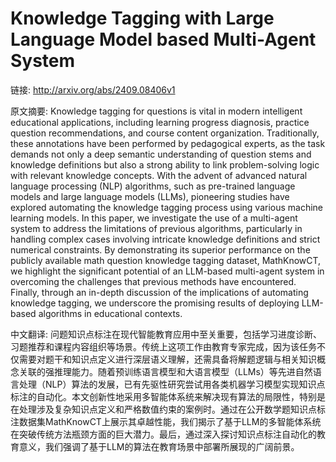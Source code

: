 # Knowledge Tagging with Large Language Model based Multi-Agent System

链接: http://arxiv.org/abs/2409.08406v1

原文摘要:
Knowledge tagging for questions is vital in modern intelligent educational
applications, including learning progress diagnosis, practice question
recommendations, and course content organization. Traditionally, these
annotations have been performed by pedagogical experts, as the task demands not
only a deep semantic understanding of question stems and knowledge definitions
but also a strong ability to link problem-solving logic with relevant knowledge
concepts. With the advent of advanced natural language processing (NLP)
algorithms, such as pre-trained language models and large language models
(LLMs), pioneering studies have explored automating the knowledge tagging
process using various machine learning models. In this paper, we investigate
the use of a multi-agent system to address the limitations of previous
algorithms, particularly in handling complex cases involving intricate
knowledge definitions and strict numerical constraints. By demonstrating its
superior performance on the publicly available math question knowledge tagging
dataset, MathKnowCT, we highlight the significant potential of an LLM-based
multi-agent system in overcoming the challenges that previous methods have
encountered. Finally, through an in-depth discussion of the implications of
automating knowledge tagging, we underscore the promising results of deploying
LLM-based algorithms in educational contexts.

中文翻译:
问题知识点标注在现代智能教育应用中至关重要，包括学习进度诊断、习题推荐和课程内容组织等场景。传统上这项工作由教育专家完成，因为该任务不仅需要对题干和知识点定义进行深层语义理解，还需具备将解题逻辑与相关知识概念关联的强推理能力。随着预训练语言模型和大语言模型（LLMs）等先进自然语言处理（NLP）算法的发展，已有先驱性研究尝试用各类机器学习模型实现知识点标注的自动化。本文创新性地采用多智能体系统来解决现有算法的局限性，特别是在处理涉及复杂知识点定义和严格数值约束的案例时。通过在公开数学题知识点标注数据集MathKnowCT上展示其卓越性能，我们揭示了基于LLM的多智能体系统在突破传统方法瓶颈方面的巨大潜力。最后，通过深入探讨知识点标注自动化的教育意义，我们强调了基于LLM的算法在教育场景中部署所展现的广阔前景。  


